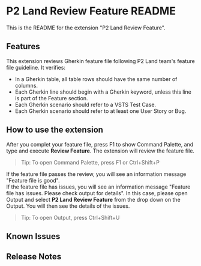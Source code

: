 # P2 Land Review Feature README

This is the README for the extension "P2 Land Review Feature". 

## Features

This extension reviews Gherkin feature file following P2 Land team's feature file guideline. It verifies:
- In a Gherkin table, all table rows should have the same number of columns.
- Each Gherkin line should begin with a Gherkin keyword, unless this line is part of the Feature section.
- Each Gherkin scenario should refer to a VSTS Test Case.
- Each Gherkin scenario should refer to at least one User Story or Bug.

## How to use the extension

After you complet your feature file, press F1 to show Command Palette, and type and execute <b>Review Feature</b>. The extension will review the feature file.
> Tip: To open Command Palette, press F1 or Ctrl+Shift+P
>
If the feature file passes the review, you will see an information message "Feature file is good".<br>
If the feature file has issues, you will see an information message "Feature file has issues. Please check output for details". In this case, please open Output and select <b>P2 Land Review Feature</b> from the drop down on the Output. You will then see the details of the issues.

> Tip: To open Output, press Ctrl+Shift+U


## Known Issues


## Release Notes


